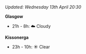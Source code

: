 *Updated: Wednesday 13th April 20:30*

**Glasgow**

* 21h - 8h: :cloud: Cloudy

**Kissonerga**

* 23h - 10h: :sunny: Clear
